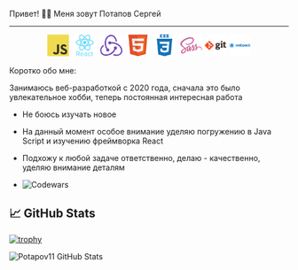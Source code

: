 

 Привет! 💁‍♂️  Меня зовут Потапов Сергей 

<div id="badges" align="center" >
   <a href="https://t.me/Serzh11Potapov>
    <img src="https://img.shields.io/badge/Telegram-1A1B26?style=for-the-badge&logo=telegram&logoColor=white" alt="Telegram Badge"/>
   </a>
</div>


---

<div  align="center">
    <img src="https://github.com/devicons/devicon/blob/master/icons/javascript/javascript-original.svg" title="JavaScript" alt="JavaScript" width="40" height="40"/>&nbsp;
    <img src="https://github.com/devicons/devicon/blob/master/icons/react/react-original-wordmark.svg" title="React" alt="React" width="40" height="40"/>&nbsp;
    <img src="https://github.com/devicons/devicon/blob/master/icons/redux/redux-original.svg" title="Redux" alt="Redux " width="40" height="40"/>&nbsp;
    <img src="https://github.com/devicons/devicon/blob/master/icons/html5/html5-original.svg" title="HTML5" alt="HTML" width="40" height="40"/>&nbsp;
    <img src="https://github.com/devicons/devicon/blob/master/icons/css3/css3-plain-wordmark.svg"  title="CSS3" alt="CSS" width="40" height="40"/>&nbsp;
    <img src="https://raw.githubusercontent.com/devicons/devicon/master/icons/sass/sass-original.svg" title="sass" **alt="Git" width="40" height="40"/>
    <img src="https://github.com/devicons/devicon/blob/master/icons/git/git-original-wordmark.svg" title="Git" **alt="Git" width="40" height="40"/>
    <img src="https://raw.githubusercontent.com/devicons/devicon/d00d0969292a6569d45b06d3f350f463a0107b0d/icons/webpack/webpack-original-wordmark.svg"  title="sass" **alt="Git" width="40" height="40"/>
</div>



Коротко обо мне:

Занимаюсь веб-разработкой с 2020 года, сначала это было увлекательное хобби, теперь постоянная интересная работа


- Не боюсь изучать новое

- На данный момент особое внимание уделяю погружению в Java Script и изучению фреймворка React

- Подхожу к любой задаче ответственно, делаю - качественно, уделяю внимание деталям

- ![Codewars](https://github.r2v.ch/codewars?user=serezha1122)

## 📈 GitHub Stats

[![trophy](https://github-profile-trophy.vercel.app/?username=Potapov11)](https://github.com/Potapov11/github-profile-trophy)

![Potapov11 GitHub Stats](https://github-readme-stats.vercel.app/api?username=Potapov11&count_private=true&hide=contribs&show_icons=true&theme=radical)
<!-- ![Top Langs](https://github-readme-stats.vercel.app/api/top-langs/?username=Potapov11&count_private=true&hide=tsql&langs_count=7&theme=radical&layout=compact) -->

